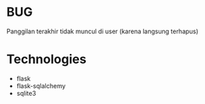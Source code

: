 # BUG
Panggilan terakhir tidak muncul di user (karena langsung terhapus)

# Technologies
- flask
- flask-sqlalchemy
- sqlite3
